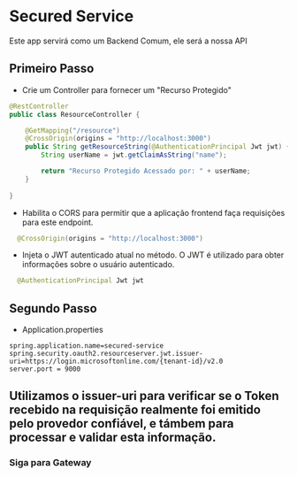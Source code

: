 # Secured Service

Este app servirá como um Backend Comum, ele será a nossa API

## Primeiro Passo
- Crie um Controller para fornecer um "Recurso Protegido"

```Java
@RestController
public class ResourceController {

    @GetMapping("/resource")
    @CrossOrigin(origins = "http://localhost:3000")
    public String getResourceString(@AuthenticationPrincipal Jwt jwt) {
        String userName = jwt.getClaimAsString("name");

        return "Recurso Protegido Acessado por: " + userName;
    }
    
}
```

- Habilita o CORS para permitir que a aplicação frontend faça requisições para este endpoint.

```Java
  @CrossOrigin(origins = "http://localhost:3000")
  ```
- Injeta o JWT autenticado atual no método. O JWT é utilizado para obter informações sobre o usuário autenticado.

```Java
  @AuthenticationPrincipal Jwt jwt
  ```

## Segundo Passo

- Application.properties
  
```Properties
spring.application.name=secured-service
spring.security.oauth2.resourceserver.jwt.issuer-uri=https://login.microsoftonline.com/{tenant-id}/v2.0
server.port = 9000
```
Utilizamos o issuer-uri para verificar se o Token recebido na requisição realmente foi emitido pelo provedor confiável, e támbem para processar e validar esta informação.
---
### Siga para Gateway
